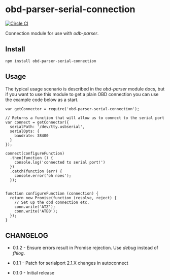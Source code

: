obd-parser-serial-connection
============================

 [![Circle CI](https://circleci.com/gh/evanshortiss/obd-serial-connection/tree/master.svg?style=svg)](https://circleci.com/gh/evanshortiss/obd-serial-connection/tree/master)

Connection module for use with _odb-parser_.

## Install

```
npm install obd-parser-serial-connection
```

## Usage

The typical usage scenario is described in the _obd-parser_ module docs, but 
if you want to use this module to get a plain OBD connection you can use the 
example code below as a start.

```
var getConnector = require('obd-parser-serial-connection');

// Returns a function that will allow us to connect to the serial port
var connect = getConnector({
  serialPath: '/dev/tty.usbserial',
  serialOpts: {
    baudrate: 38400
  }
});

connect(configureFunction)
  .then(function () {
    console.log('connected to serial port!')
  })
  .catch(function (err) {
    console.error('oh noes');
  });


function configureFunction (connection) {
  return new Promise(function (resolve, reject) {
    // Set up the obd connection etc.
    conn.write('ATZ');
    conn.write('ATE0');
  });
}
```

## CHANGELOG

* 0.1.2 - Ensure errors result in Promise rejection. Use _debug_ instead of
_fhlog_.

* 0.1.1 - Patch for serialport 2.1.X changes in autoconnect

* 0.1.0 - Initial release

